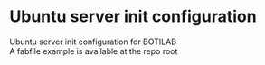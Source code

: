 # Ubuntu server init configuration


Ubuntu server init configuration for BOTILAB  
A fabfile example is available at the repo root
